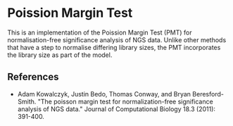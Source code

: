 # Poission Margin Test

This is an implementation of the Poission Margin Test (PMT) for
normalisation-free significance analysis of NGS data. Unlike other methods that
have a step to normalise differing library sizes, the PMT incorporates the
library size as part of the model.

## References

- Adam Kowalczyk, Justin Bedo, Thomas Conway, and Bryan Beresford-Smith. "The poisson margin test for normalization-free significance analysis of NGS data." Journal of Computational Biology 18.3 (2011): 391-400.
